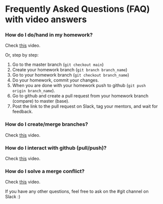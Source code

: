 # Frequently Asked Questions (FAQ) with video answers


### How do I do/hand in my homework?

Check [this](https://drive.google.com/open?id=1ON-GRcmkQOfIgXVbVstGIHkc9S-0Ul9m) video.

Or, step by step:
 1. Go to the master branch (`git checkout main`)
 2. Create your homework branch (`git branch branch_name`)
 3. Go to your homework branch (`git checkout branch_name`)
 4. Do your homework, commit your changes.
 5. When you are done with your homework push to github (`git push origin branch_name`).
 6. Go to github and create a pull request from your homework branch (compare) to master (base).
 7. Post the link to the pull request on Slack, tag your mentors, and wait for feedback.


### How do I create/merge branches?

Check [this](https://drive.google.com/open?id=1CBr0pju6q5kWA2FEJ9qPNhPWDs4asf39) video.


### How do I interact with github (pull/push)? 

Check [this](https://drive.google.com/open?id=1leUj3GJ1hptKLduUf63S4ycwEKVNtNME) video.


### How do I solve a merge conflict?

Check [this](https://drive.google.com/open?id=1xkxRqDIMUlLSY_ZhZE8-DHJs5TSQMrAR) video.


If you have any other questions, feel free to ask on the #git channel on Slack :)
